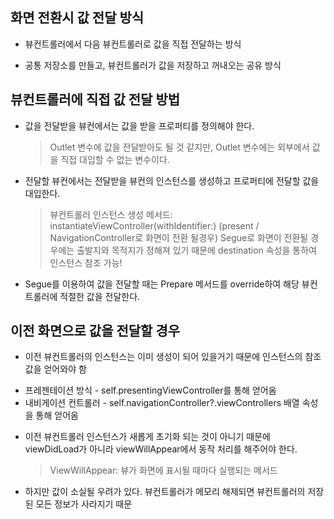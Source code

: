 ## 화면 전환시 값 전달 방식

  - 뷰컨트롤러에서 다음 뷰컨트롤러로 값을 직접 전달하는 방식 
  
  - 공통 저장소를 만들고, 뷰컨트롤러가 값을 저장하고 꺼내오는 공유 방식 

## 뷰컨트롤러에 직접 값 전달 방법

  - 값을 전달받을 뷰컨에서는 값을 받을 프로퍼티를 정의해야 한다.
    > Outlet 변수에 값을 전달받아도 될 것 같지만, Outlet 변수에는 외부에서 값을 직접 대입할 수 없는 변수이다.

  - 전달할 뷰컨에서는 전달받을 뷰컨의 인스턴스를 생성하고 프로퍼티에 전달할 값을 대입한다.
    > 뷰컨트롤러 인스턴스 생성 메서드: instantiateViewController(withIdentifier:) (present / NavigationController로 화면이 전환 될경우)
    > Segue로 화면이 전환될 경우에는 출발지와 목적지가 정해져 있기 때문에 destination 속성을 통하여 인스턴스 참조 가능!

  - Segue를 이용하여 값을 전달할 때는 Prepare 메서드를 override하여 해당 뷰컨트롤러에 적절한 값을 전달한다.

## 이전 화면으로 값을 전달할 경우

  - 이전 뷰컨트롤러의 인스턴스는 이미 생성이 되어 있을거기 때문에 인스턴스의 참조값을 얻어와야 함
  
   * 프레젠테이션 방식
    - self.presentingViewController를 통해 얻어옴
   * 내비게이션 컨트롤러
    - self.navigationController?.viewControllers 배열 속성을 통해 얻어옴
    
  - 이전 뷰컨트롤러 인스턴스가 새롭게 초기화 되는 것이 아니기 때문에 viewDidLoad가 아니라 viewWillAppear에서 동작 처리를 해주어야 한다.
    > ViewWillAppear: 뷰가 화면에 표시될 때마다 실행되는 메서드
    
  - 하지만 값이 소실될 우려가 있다. 뷰컨트롤러가 메모리 해제되면 뷰컨트롤러의 저장된 모든 정보가 사라지기 때문
